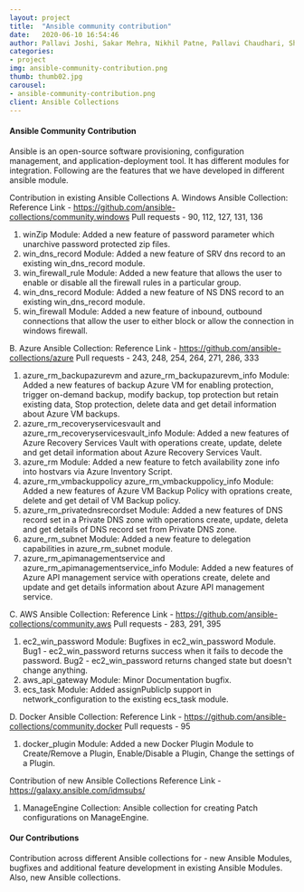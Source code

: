 ```yaml
---
layout: project
title:  "Ansible community contribution"
date:   2020-06-10 16:54:46
author: Pallavi Joshi, Sakar Mehra, Nikhil Patne, Pallavi Chaudhari, Shwetali Berad
categories:
- project
img: ansible-community-contribution.png
thumb: thumb02.jpg
carousel:
- ansible-community-contribution.png
client: Ansible Collections
---
```


#### Ansible Community Contribution
Ansible is an open-source software provisioning, configuration management, and application-deployment tool. It has different modules for integration. Following are the features that we have developed in different ansible module.

Contribution in existing Ansible Collections
A. Windows Ansible Collection:
Reference Link - https://github.com/ansible-collections/community.windows Pull requests - 90, 112, 127, 131, 136
1. winZip Module: Added a new feature of password parameter which unarchive password protected zip files.
2. win_dns_record Module: Added a new feature of SRV dns record to an existing win_dns_record module.
3. win_firewall_rule Module: Added a new feature that allows the user to enable or disable all the firewall rules in a particular group.
4. win_dns_record Module: Added a new feature of NS DNS record to an existing win_dns_record module.
5. win_firewall Module: Added a new feature of inbound, outbound connections that allow the user to either block or allow the connection in windows firewall. 

B. Azure Ansible Collection:
Reference Link - https://github.com/ansible-collections/azure Pull requests - 243, 248, 254, 264, 271, 286, 333 
1. azure_rm_backupazurevm and azure_rm_backupazurevm_info Module: Added a new features of backup Azure VM for enabling protection, trigger on-demand backup, modify backup, top protection but retain existing data, Stop protection, delete data and get detail information about Azure VM backups.
2. azure_rm_recoveryservicesvault and azure_rm_recoveryservicesvault_info Module: Added a new features of Azure Recovery Services Vault with operations create, update, delete and get detail information about Azure Recovery Services Vault.
3. azure_rm Module: Added a new feature to fetch availability zone info into hostvars via Azure Inventory Script.
4. azure_rm_vmbackuppolicy azure_rm_vmbackuppolicy_info Module: Added a new features of Azure VM Backup Policy with oprations create, delete and get detail of VM Backup policy.
5. azure_rm_privatednsrecordset Module: Added a new features of DNS record set in a Private DNS zone with operations create, update, deleta and get details of DNS record set from Private DNS zone.
6. azure_rm_subnet Module: Added a new feature to delegation capabilities in azure_rm_subnet module.
7. azure_rm_apimanagementservice and azure_rm_apimanagementservice_info Module: Added a new features of Azure API management service with operations create, delete and update and get details information about Azure API management service.

C. AWS Ansible Collection:
Reference Link - https://github.com/ansible-collections/community.aws Pull requests - 283, 291, 395
1. ec2_win_password Module: Bugfixes in ec2_win_password Module. Bug1 - ec2_win_password returns success when it fails to decode the password. Bug2 - ec2_win_password returns changed state but doesn't change anything.
2. aws_api_gateway Module: Minor Documentation bugfix.
3. ecs_task Module: Added assignPublicIp support in network_configuration to the existing ecs_task module.

D. Docker Ansible Collection:
Reference Link - https://github.com/ansible-collections/community.docker Pull requests - 95
1. docker_plugin Module: Added a new Docker Plugin Module to Create/Remove a Plugin, Enable/Disable a Plugin, Change the settings of a Plugin.


Contribution of new Ansible Collections
Reference Link - https://galaxy.ansible.com/idmsubs/
1. ManageEngine Collection: Ansible collection for creating Patch configurations on ManageEngine.

#### Our Contributions
Contribution across different Ansible collections for - new Ansible Modules, bugfixes and additional feature development in existing Ansible Modules. Also, new Ansible collections.